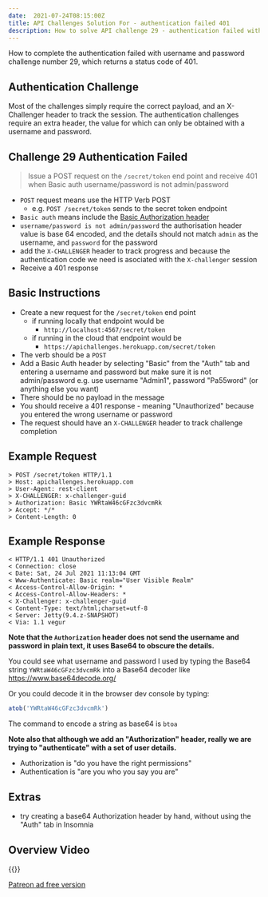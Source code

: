 ```yaml
---
date:  2021-07-24T08:15:00Z
title: API Challenges Solution For - authentication failed 401
description: How to solve API challenge 29 - authentication failed with username and password.
---
```


How to complete the authentication failed with username and password challenge number 29, which returns a status code of 401.

## 	Authentication Challenge

Most of the challenges simply require the correct payload, and an X-Challenger header to track the session. The authentication challenges require an extra header, the value for which can only be obtained with a username and password.

## Challenge 29 Authentication Failed

> Issue a POST request on the `/secret/token` end point and receive 401 when Basic auth username/password is not admin/password

- `POST` request means use the HTTP Verb POST
    - e.g. `POST /secret/token` sends to the secret token endpoint
- `Basic auth` means include the [Basic Authorization header](https://developer.mozilla.org/en-US/docs/Web/HTTP/Authentication)
- `username/password is not admin/password` the authorisation header value is base 64 encoded, and the details should not match `admin` as the username, and `password` for the password
- add the `X-CHALLENGER` header to track progress and because the authentication code we need is asociated with the `X-challenger` session
- Receive a 401 response


## Basic Instructions

- Create a new request for the `/secret/token` end point
    - if running locally that endpoint would be
        - `http://localhost:4567/secret/token`
    - if running in the cloud that endpoint would be
        - `https://apichallenges.herokuapp.com/secret/token`
- The verb should be a `POST`
- Add a Basic Auth header by selecting "Basic" from the "Auth" tab and entering a username and password but make sure it is not admin/password e.g. use username "Admin1", password "Pa55word" (or anything else you want)
- There should be no payload in the message
- You should receive a 401 response - meaning "Unauthorized" because you entered the wrong username or password
- The request should have an `X-CHALLENGER` header to track challenge completion

## Example Request

~~~~~~~~
> POST /secret/token HTTP/1.1
> Host: apichallenges.herokuapp.com
> User-Agent: rest-client
> X-CHALLENGER: x-challenger-guid
> Authorization: Basic YWRtaW46cGFzc3dvcmRk
> Accept: */*
> Content-Length: 0
~~~~~~~~

## Example Response

~~~~~~~~
< HTTP/1.1 401 Unauthorized
< Connection: close
< Date: Sat, 24 Jul 2021 11:13:04 GMT
< Www-Authenticate: Basic realm="User Visible Realm"
< Access-Control-Allow-Origin: *
< Access-Control-Allow-Headers: *
< X-Challenger: x-challenger-guid
< Content-Type: text/html;charset=utf-8
< Server: Jetty(9.4.z-SNAPSHOT)
< Via: 1.1 vegur
~~~~~~~~

**Note that the `Authorization` header does not send the username and password in plain text, it uses Base64 to obscure the details.**

You could see what username and password I used by typing the Base64 string `YWRtaW46cGFzc3dvcmRk` into a Base64 decoder like https://www.base64decode.org/

Or you could decode it in the browser dev console by typing:

```javascript
atob('YWRtaW46cGFzc3dvcmRk')
```

The command to encode a string as base64 is `btoa`

**Note also that although we add an "Authorization" header, really we are trying to "authenticate" with a set of user details.**

- Authorization is "do you have the right permissions"
- Authentication is "are you who you say you are"

## Extras

- try creating a base64 Authorization header by hand, without using the "Auth" tab in Insomnia


## Overview Video

{{<youtube-embed key="RSQGADU3SLA">}}

[Patreon ad free version](https://www.patreon.com/posts/54057993)




